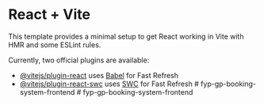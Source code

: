 # React + Vite

This template provides a minimal setup to get React working in Vite with HMR and some ESLint rules.

Currently, two official plugins are available:

- [@vitejs/plugin-react](https://github.com/vitejs/vite-plugin-react/blob/main/packages/plugin-react/README.md) uses [Babel](https://babeljs.io/) for Fast Refresh
- [@vitejs/plugin-react-swc](https://github.com/vitejs/vite-plugin-react-swc) uses [SWC](https://swc.rs/) for Fast Refresh
#   f y p - g p - b o o k i n g - s y s t e m - f r o n t e n d  
 #   f y p - g p - b o o k i n g - s y s t e m - f r o n t e n d  
 